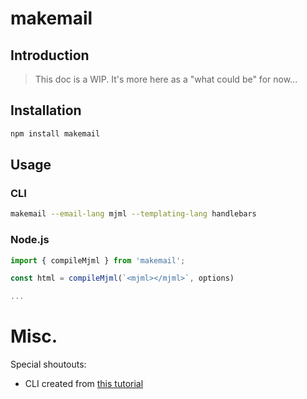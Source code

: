 # makemail

## Introduction

> This doc is a WIP. It's more here as a "what could be" for now...

## Installation

```bash
npm install makemail
```

## Usage

### CLI

```bash
makemail --email-lang mjml --templating-lang handlebars
```

### Node.js

```typescript
import { compileMjml } from 'makemail';

const html = compileMjml(`<mjml></mjml>`, options)

...
```

# Misc.

Special shoutouts:

- CLI created from [this tutorial](https://dawchihliou.github.io/articles/writing-your-own-typescript-cli)